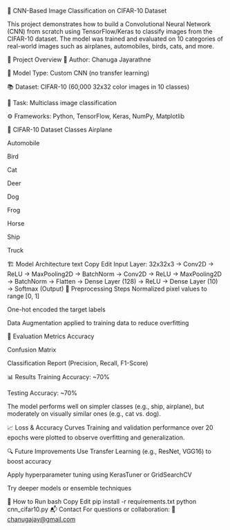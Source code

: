 🧠 CNN-Based Image Classification on CIFAR-10 Dataset

This project demonstrates how to build a Convolutional Neural Network (CNN) from scratch using TensorFlow/Keras to classify images from the CIFAR-10 dataset. The model was trained and evaluated on 10 categories of real-world images such as airplanes, automobiles, birds, cats, and more.

📌 Project Overview
🧑 Author: Chanuga Jayarathne

🧪 Model Type: Custom CNN (no transfer learning)

📚 Dataset: CIFAR-10 (60,000 32x32 color images in 10 classes)

🧠 Task: Multiclass image classification

⚙️ Frameworks: Python, TensorFlow, Keras, NumPy, Matplotlib

📁 CIFAR-10 Dataset Classes
Airplane

Automobile

Bird

Cat

Deer

Dog

Frog

Horse

Ship

Truck

🏗️ Model Architecture
text
Copy
Edit
Input Layer: 32x32x3
→ Conv2D → ReLU → MaxPooling2D → BatchNorm
→ Conv2D → ReLU → MaxPooling2D → BatchNorm
→ Flatten
→ Dense Layer (128) → ReLU
→ Dense Layer (10) → Softmax (Output)
🧼 Preprocessing Steps
Normalized pixel values to range [0, 1]

One-hot encoded the target labels

Data Augmentation applied to training data to reduce overfitting

🎯 Evaluation Metrics
Accuracy

Confusion Matrix

Classification Report (Precision, Recall, F1-Score)

📊 Results
Training Accuracy: ~70%

Testing Accuracy: ~70%

The model performs well on simpler classes (e.g., ship, airplane), but moderately on visually similar ones (e.g., cat vs. dog).

📈 Loss & Accuracy Curves
Training and validation performance over 20 epochs were plotted to observe overfitting and generalization.

🔍 Future Improvements
Use Transfer Learning (e.g., ResNet, VGG16) to boost accuracy

Apply hyperparameter tuning using KerasTuner or GridSearchCV

Try deeper models or ensemble techniques

🚀 How to Run
bash
Copy
Edit
pip install -r requirements.txt
python cnn_cifar10.py
📬 Contact
For questions or collaboration:
📧 chanugajay@gmail.com
